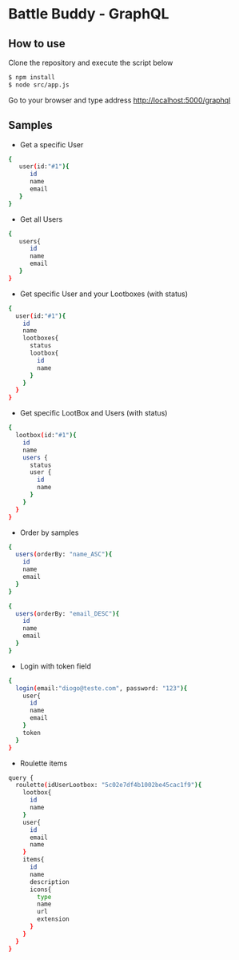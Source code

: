 # Battle Buddy - GraphQL

## How to use

Clone the repository and execute the script below

```sh
$ npm install 
$ node src/app.js
``` 

Go to your browser and type address [http://localhost:5000/graphql](http://localhost:5000/graphql)

## Samples 

* Get a specific User

```sh
{
   user(id:"#1"){
      id
      name
      email
   }
}
```

* Get all Users

```sh
{
   users{
      id
      name
      email
   }
}
```

* Get specific User and your Lootboxes (with status)

```sh
{
  user(id:"#1"){
    id
    name
    lootboxes{
      status
      lootbox{
        id
        name
      }
    }
  }
}
```

* Get specific LootBox and Users (with status)

```sh
{
  lootbox(id:"#1"){
    id
    name
    users {
      status
      user {
        id
        name
      }
    }
  }
}
```

* Order by samples

```sh
{
  users(orderBy: "name_ASC"){
    id
    name
    email
  }
}
```

```sh
{
  users(orderBy: "email_DESC"){
    id
    name
    email
  }
}
```

* Login with token field

```sh
{
  login(email:"diogo@teste.com", password: "123"){
    user{
      id
      name
      email
    }
    token
  }
}
```


* Roulette items

```sh
query {
  roulette(idUserLootbox: "5c02e7df4b1002be45cac1f9"){
    lootbox{
      id
      name
    }
    user{
      id
      email
      name
    }
    items{
      id
      name
      description
      icons{
        type
        name
        url
        extension
      }
    }
  }
}
```